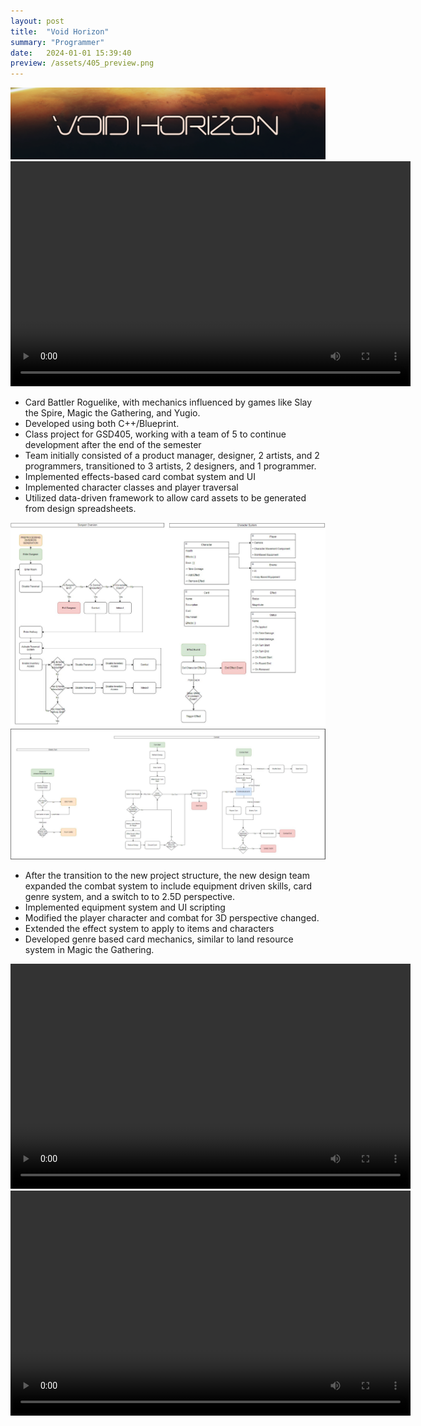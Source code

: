 ```yaml
---
layout: post
title:  "Void Horizon"
summary: "Programmer"
date:   2024-01-01 15:39:40
preview: /assets/405_preview.png
---
```


![Picture 1](/assets/405_TitleCard.png)
<video width="640" height="360" controls>
  <source src="/assets/405_Demo.mp4" type="video/mp4">
  Your browser does not support the video tag.
</video>
* Card Battler Roguelike, with mechanics influenced by games like Slay the Spire, Magic the Gathering, and Yugio.
* Developed using both C++/Blueprint.
* Class project for GSD405, working with a team of 5 to continue development after the end of the semester
* Team initially consisted of a product manager, designer, 2 artists, and 2 programmers, transitioned to 3 artists, 2 designers, and 1 programmer.
* Implemented effects-based card combat system and UI
* Implemented character classes and player traversal
* Utilized data-driven framework to allow card assets to be generated from design spreadsheets.

![Picture 2](/assets/405_Loop.png)
![Picture 3](/assets/405_CardSystemDesignLoop3.png)

* After the transition to the new project structure, the new design team expanded the combat system to include equipment driven skills, card genre system, and a switch to to 2.5D perspective.
* Implemented equipment system and UI scripting
* Modified the player character and combat for 3D perspective changed.
* Extended the effect system to apply to items and characters
* Developed genre based card mechanics, similar to land resource system in Magic the Gathering.

<video width="640" height="360" controls>
  <source src="/assets/405_Demo3.mp4" type="video/mp4">
  Your browser does not support the video tag.
</video>

<video width="640" height="360" controls>
  <source src="/assets/405_DemoUpdate.mp4" type="video/mp4">
  Your browser does not support the video tag.
</video>

